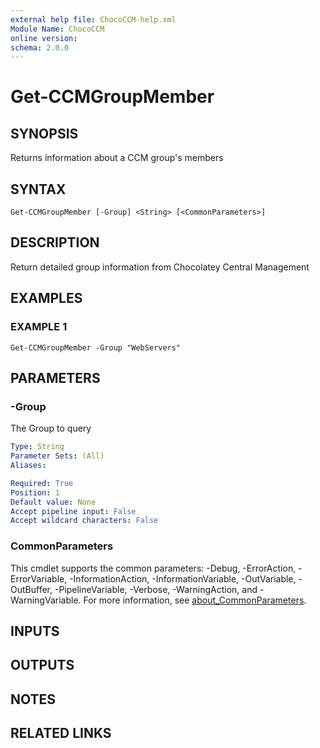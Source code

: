 ```yaml
---
external help file: ChocoCCM-help.xml
Module Name: ChocoCCM
online version:
schema: 2.0.0
---
```


# Get-CCMGroupMember

## SYNOPSIS
Returns information about a CCM group's members

## SYNTAX

```
Get-CCMGroupMember [-Group] <String> [<CommonParameters>]
```

## DESCRIPTION
Return detailed group information from Chocolatey Central Management

## EXAMPLES

### EXAMPLE 1
```
Get-CCMGroupMember -Group "WebServers"
```

## PARAMETERS

### -Group
The Group to query

```yaml
Type: String
Parameter Sets: (All)
Aliases:

Required: True
Position: 1
Default value: None
Accept pipeline input: False
Accept wildcard characters: False
```

### CommonParameters
This cmdlet supports the common parameters: -Debug, -ErrorAction, -ErrorVariable, -InformationAction, -InformationVariable, -OutVariable, -OutBuffer, -PipelineVariable, -Verbose, -WarningAction, and -WarningVariable. For more information, see [about_CommonParameters](http://go.microsoft.com/fwlink/?LinkID=113216).

## INPUTS

## OUTPUTS

## NOTES

## RELATED LINKS
